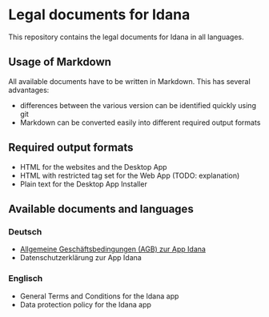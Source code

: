 # Legal documents for Idana
This repository contains the legal documents for Idana in all languages.

## Usage of Markdown
All available documents have to be written in Markdown. This has several advantages:
* differences between the various version can be identified quickly using git
* Markdown can be converted easily into different required output formats

## Required output formats
* HTML for the websites and the Desktop App
* HTML with restricted tag set for the Web App (TODO: explanation)
* Plain text for the Desktop App Installer

## Available documents and languages

### Deutsch
* [Allgemeine Geschäftsbedingungen (AGB) zur App Idana](de/AGB.md)
* Datenschutzerklärung zur App Idana

### Englisch
* General Terms and Conditions for the Idana app
* Data protection policy for the Idana app